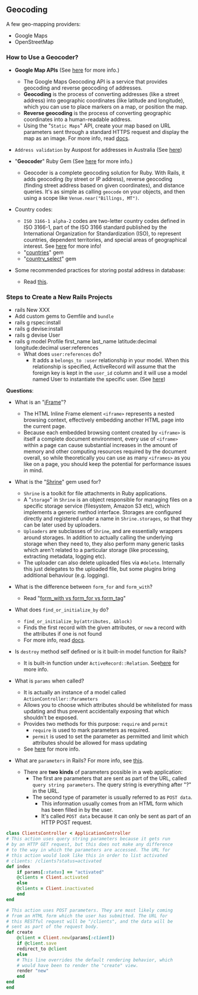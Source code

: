 ## **Geocoding**
A few geo-mapping providers:
- Google Maps
- OpenStreetMap

### **How to Use a Geocoder?**
- **Google Map APIs** (See [here](https://developers.google.com/maps/documentation/geocoding/start) for more info.)
    - The Google Maps Geocoding API is a service that provides geocoding and reverse geocoding of addresses.
    - **Geocoding** is the process of converting addresses (like a street address) into geographic coordinates (like latitude and longitude), which you can use to place markers on a map, or position the map.
    - **Reverse geocoding** is the process of converting geographic coordinates into a human-readable address.
    - Using the "```Static Maps```" API, create your map based on URL parameters sent through a standard HTTPS request and display the map as an image. For more info, read [docs](https://developers.google.com/maps/documentation/static-maps/).

- ```Address validation``` by Auspost for addresses in Australia (See [here](https://auspost.com.au/business/marketing-and-communications/access-data-and-insights/address-data))

- "**Geocoder**" Ruby Gem (See [here](https://github.com/alexreisner/geocoder) for more info.)
    - Geocoder is a complete geocoding solution for Ruby. With Rails, it adds geocoding (by street or IP address), reverse geocoding (finding street address based on given coordinates), and distance queries. It's as simple as calling ```geocode``` on your objects, and then using a scope like ```Venue.near("Billings, MT")```.

- Country codes:
    - ```ISO 3166-1 alpha-2``` codes are two-letter country codes defined in ISO 3166-1, part of the ISO 3166 standard published by the International Organization for Standardization (ISO), to represent countries, dependent territories, and special areas of geographical interest. See [here](https://en.wikipedia.org/wiki/ISO_3166-1_alpha-2) for more info!
    - "[countries](https://github.com/hexorx/countries)" gem
    - "[country_select](https://github.com/stefanpenner/country_select)" gem

- Some recommended practices for storing postal address in database:
    - Read [this](https://stackoverflow.com/questions/310540/best-practices-for-storing-postal-addresses-in-a-database-rdbms).

### **Steps to Create a New Rails Projects**
- rails New XXX
- Add custom gems to Gemfile and ```bundle```
- rails g rspec:install
- rails g devise:install
- rails g devise User
- rails g model Profile first_name last_name latitude:decimal longitude:decimal user:references
    - What does ```user:references``` do?
        - It adds a ```belongs_to :user``` relationship in your model. When this relationship is specified, ActiveRecord will assume that the foreign key is kept in the ```user_id``` column and it will use a model named User to instantiate the specific user. (See [here](https://stackoverflow.com/questions/7861971/generate-model-using-userreferences-vs-user-idinteger))

**Questions**:
- What is an "[iFrame](https://developer.mozilla.org/en-US/docs/Web/HTML/Element/iframe)"?
    - The HTML Inline Frame element ```<iframe>``` represents a nested browsing context, effectively embedding another HTML page into the current page.
    - Because each embedded browsing content created by ```<iframe>``` is itself a complete document environment, every use of ```<iframe>``` within a page can cause substantial increases in the amount of memory and other computing resources required by the document overall, so while theoretically you can use as many ```<iframes>``` as you like on a page, you should keep the potential for performance issues in mind.

- What is the "[Shrine](https://github.com/shrinerb/shrine)" gem used for?
    - ```Shrine``` is a toolkit for file attachments in Ruby applications.
    - A "```storage```" in ```Shrine``` is an object responsible for managing files on a specific storage service (filesystem, Amazon S3 etc), which implements a generic method interface. Storages are configured directly and registered under a name in ```Shrine.storages```, so that they can be later used by uploaders.
    - ```Uploaders``` are subclasses of ```Shrine```, and are essentially wrappers around storages. In addition to actually calling the underlying storage when they need to, they also perform many generic tasks which aren't related to a particular storage (like processing, extracting metadata, logging etc).
    - The uploader can also delete uploaded files via ```#delete```. Internally this just delegates to the uploaded file, but some plugins bring additional behaviour (e.g. logging).

- What is the difference between ```form_for``` and ```form_with```?
    - Read "[form_with vs form_for vs form_tag](https://www.engineyard.com/blog/using_form_with-vs-form_for-vs-form_tag)"

- What does ```find_or_initialize_by``` do?
    - ```find_or_initialize_by(attributes, &block)```
    - Finds the first record with the given attributes, or ```new``` a record with the attributes if one is not found
    - For more info, read [docs](https://apidock.com/rails/v4.0.2/ActiveRecord/Relation/find_or_create_by).

- Is ```destroy``` method self defined or is it built-in model function for Rails?
    - It is built-in function under ```ActiveRecord::Relation```. See[here](https://apidock.com/rails/ActiveRecord/Relation/destroy) for more info.
- What is ```params``` when called?
    - It is actually an instance of a model called ```ActionController::Parameters```
    - Allows you to choose which attributes should be whitelisted for mass updating and thus prevent accidentally exposing that which shouldn't be exposed.
    - Provides two methods for this purpose: ```require``` and ```permit```
        - ```require``` is used to mark parameters as required.
        - ```permit``` is used to set the parameter as permitted and limit which attributes should be allowed for mass updating
    - See [here](http://edgeapi.rubyonrails.org/classes/ActionController/Parameters.html) for more info.

- What are ```parameters``` in Rails? For more info, see [this](http://edgeguides.rubyonrails.org/action_controller_overview.html).
    - There are **two kinds** of parameters possible in a web application:
        - The first are parameters that are sent as part of the URL, called ```query string parameters```. The query string is everything after "?" in the URL.
        - The second type of parameter is usually referred to as ```POST data```.
            - This information usually comes from an HTML form which has been filled in by the user.
            - It's called ```POST data``` because it can only be sent as part of an HTTP POST request.
```ruby
class ClientsController < ApplicationController
# This action uses query string parameters because it gets run
# by an HTTP GET request, but this does not make any difference
# to the way in which the parameters are accessed. The URL for
# this action would look like this in order to list activated
# clients: /clients?status=activated
def index
    if params[:status] == "activated"
    @clients = Client.activated
    else
    @clients = Client.inactivated
    end
end

# This action uses POST parameters. They are most likely coming
# from an HTML form which the user has submitted. The URL for
# this RESTful request will be "/clients", and the data will be
# sent as part of the request body.
def create
    @client = Client.new(params[:client])
    if @client.save
    redirect_to @client
    else
    # This line overrides the default rendering behavior, which
    # would have been to render the "create" view.
    render "new"
    end
end
end
```